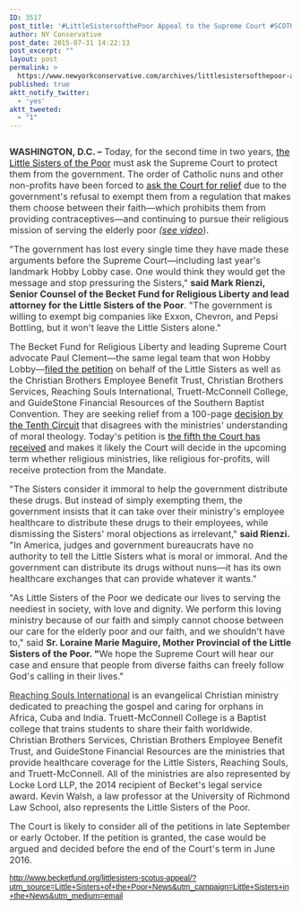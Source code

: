 ```yaml
---
ID: 3517
post_title: '#LittleSistersofthePoor Appeal to the Supreme Court #SCOTUS #HHSMandate #tcot'
author: NY Conservative
post_date: 2015-07-31 14:22:13
post_excerpt: ""
layout: post
permalink: >
  https://www.newyorkconservative.com/archives/littlesistersofthepoor-appeal-to-the-supreme-court-scotus-hhsmandate-tcot/
published: true
aktt_notify_twitter:
  - 'yes'
aktt_tweeted:
  - "1"
---
```

<p><img src="http://www.newyorkconservative.com/wp-content/uploads/2015/07/073115_1821_LittleSiste1.jpg" alt=""/>
	</p><p style="background: white"><span style="color:#333333; font-size:12pt"><strong>WASHINGTON, D.C. –</strong> Today, for the second time in two years, <a href="http://www.becketfund.org/littlesisters/"><span style="text-decoration:underline">the Little Sisters of the Poor</span></a> must ask the Supreme Court to protect them from the government. The order of Catholic nuns and other non-profits have been forced to <a href="http://www.becketfund.org/wp-content/uploads/2015/07/2015-07-23-LSP-RSI-Petition_Final.pdf" target="_blank"><span style="text-decoration:underline">ask the Court for relief</span></a> due to the government's refusal to exempt them from a regulation that makes them choose between their faith—which prohibits them from providing contraceptives—and continuing to pursue their religious mission of serving the elderly poor <em>(<a href="https://www.youtube.com/watch?v=uO-I3o0WjqU"><span style="text-decoration:underline">see video</span></a></em>).
</span></p><p style="background: white"><span style="color:#333333; font-size:12pt">"The government has lost every single time they have made these arguments before the Supreme Court—including last year's landmark Hobby Lobby case. One would think they would get the message and stop pressuring the Sisters," <strong>said Mark Rienzi, Senior Counsel of the Becket Fund for Religious Liberty and lead attorney for the Little Sisters of the Poor</strong>. "The government is willing to exempt big companies like Exxon, Chevron, and Pepsi Bottling, but it won't leave the Little Sisters alone."
</span></p><p style="background: white"><span style="color:#333333; font-size:12pt">The Becket Fund for Religious Liberty and leading Supreme Court advocate Paul Clement—the same legal team that won Hobby Lobby—<a href="http://www.becketfund.org/wp-content/uploads/2015/07/2015-07-23-LSP-RSI-Petition_Final.pdf" target="_blank"><span style="text-decoration:underline">filed the petition</span></a> on behalf of the Little Sisters as well as the Christian Brothers Employee Benefit Trust, Christian Brothers Services, Reaching Souls International, Truett-McConnell College, and GuideStone Financial Resources of the Southern Baptist Convention. They are seeking relief from a 100-page <a href="http://www.becketfund.org/wp-content/uploads/2015/07/LSP-Op.pdf"><span style="text-decoration:underline">decision by the Tenth Circuit</span></a> that disagrees with the ministries' understanding of moral theology. Today's petition is <a href="http://www.becketfund.org/hhsinformationcentral/"><span style="text-decoration:underline">the fifth the Court has received</span></a> and makes it likely the Court will decide in the upcoming term whether religious ministries, like religious for-profits, will receive protection from the Mandate.
</span></p><p style="background: white"><span style="color:#333333; font-size:12pt">"The Sisters consider it immoral to help the government distribute these drugs. But instead of simply exempting them, the government insists that it can take over their ministry's employee healthcare to distribute these drugs to their employees, while dismissing the Sisters' moral objections as irrelevant," <strong>said Rienzi.</strong> "In America, judges and government bureaucrats have no authority to tell the Little Sisters what is moral or immoral. And the government can distribute its drugs without nuns—it has its own healthcare exchanges that can provide whatever it wants."
</span></p><p style="background: white"><span style="color:#333333; font-size:12pt">"As Little Sisters of the Poor we dedicate our lives to serving the neediest in society, with love and dignity. We perform this loving ministry because of our faith and simply cannot choose between our care for the elderly poor and our faith, and we shouldn't have to," said <strong>Sr. Loraine Marie Maguire, Mother Provincial of the Little Sisters of the Poor. "</strong>We hope the Supreme Court will hear our case and ensure that people from diverse faiths can freely follow God's calling in their lives."
</span></p><p style="background: white"><a href="http://www.becketfund.org/guidestone/"><span style="color:#333333; font-size:12pt; text-decoration:underline">Reaching Souls International</span></a><span style="color:#333333; font-size:12pt"> is an evangelical Christian ministry dedicated to preaching the gospel and caring for orphans in Africa, Cuba and India. Truett-McConnell College is a Baptist college that trains students to share their faith worldwide. Christian Brothers Services, Christian Brothers Employee Benefit Trust, and GuideStone Financial Resources are the ministries that provide healthcare coverage for the Little Sisters, Reaching Souls, and Truett-McConnell. All of the ministries are also represented by Locke Lord LLP, the 2014 recipient of Becket's legal service award. Kevin Walsh, a law professor at the University of Richmond Law School, also represents the Little Sisters of the Poor.
</span></p><p style="background: white"><span style="color:#333333; font-size:12pt">The Court is likely to consider all of the petitions in late September or early October. If the petition is granted, the case would be argued and decided before the end of the Court's term in June 2016.
</span></p><p><a href="http://www.becketfund.org/littlesisters-scotus-appeal/?utm_source=Little+Sisters+of+the+Poor+News&amp;utm_campaign=Little+Sisters+in+the+News&amp;utm_medium=email"><span style="font-family:Arial">http://www.becketfund.org/littlesisters-scotus-appeal/?utm_source=Little+Sisters+of+the+Poor+News&amp;utm_campaign=Little+Sisters+in+the+News&amp;utm_medium=email</span></a><span style="color:#333333; font-family:Arial">
		</span></p>